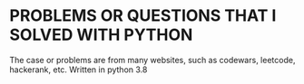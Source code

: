 # PROBLEMS OR QUESTIONS THAT I SOLVED WITH PYTHON

The case or problems are from many websites, such as codewars, leetcode, hackerank, etc.
Written in python 3.8

